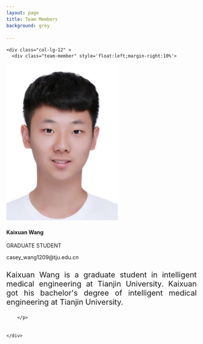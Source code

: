 ```yaml
---
layout: page
title: Team Members
background: grey

---
```

<div class="container">

  <div class="row" >

  	<div class="col-lg-12" >
  	  <div class="team-member" style='float:left;margin-right:10%'>
<img class="mx-auto rounded-circle" src="assets/img/team/4.jpg" alt="" >
        <h4>Kaixuan Wang</h4>
        <p class="text-muted">GRADUATE STUDENT</p>
         <p align='left'><i class='fa fa-envelope' ></i>  casey_wang1209@tju.edu.cn</p>
      </div>
        <p style='margin-top:5%;font-size:20px;text-align:justify' >
        Kaixuan Wang is a graduate student in intelligent medical engineering at Tianjin University. Kaixuan got his bachelor's degree of intelligent medical engineering at Tianjin University.


        </p>


  	</div>

  </div>

</div>
